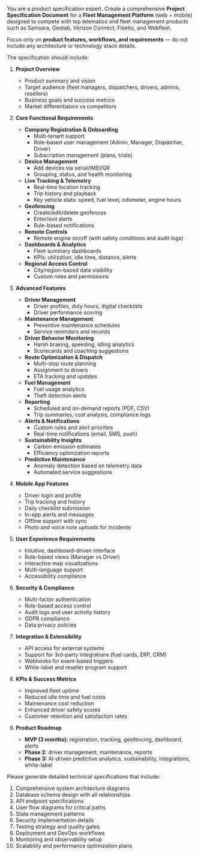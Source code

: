 You are a product specification expert. Create a comprehensive **Project Specification Document** for a **Fleet Management Platform** (web + mobile) designed to compete with top telematics and fleet management products such as Samsara, Geotab, Verizon Connect, Fleetio, and Webfleet.

Focus only on **product features, workflows, and requirements** — do not include any architecture or technology stack details.

The specification should include:

1. **Project Overview**
   - Product summary and vision
   - Target audience (fleet managers, dispatchers, drivers, admins, resellers)
   - Business goals and success metrics
   - Market differentiators vs competitors

2. **Core Functional Requirements**
   - **Company Registration & Onboarding**
     - Multi-tenant support
     - Role-based user management (Admin, Manager, Dispatcher, Driver)
     - Subscription management (plans, trials)
   - **Device Management**
     - Add devices via serial/IMEI/QR
     - Grouping, status, and health monitoring
   - **Live Tracking & Telemetry**
     - Real-time location tracking
     - Trip history and playback
     - Key vehicle stats: speed, fuel level, odometer, engine hours
   - **Geofencing**
     - Create/edit/delete geofences
     - Enter/exit alerts
     - Rule-based notifications
   - **Remote Controls**
     - Remote engine on/off (with safety conditions and audit logs)
   - **Dashboards & Analytics**
     - Fleet summary dashboards
     - KPIs: utilization, idle time, distance, alerts
   - **Regional Access Control**
     - City/region-based data visibility
     - Custom roles and permissions

3. **Advanced Features**
   - **Driver Management**
     - Driver profiles, duty hours, digital checklists
     - Driver performance scoring
   - **Maintenance Management**
     - Preventive maintenance schedules
     - Service reminders and records
   - **Driver Behavior Monitoring**
     - Harsh braking, speeding, idling analytics
     - Scorecards and coaching suggestions
   - **Route Optimization & Dispatch**
     - Multi-stop route planning
     - Assignment to drivers
     - ETA tracking and updates
   - **Fuel Management**
     - Fuel usage analytics
     - Theft detection alerts
   - **Reporting**
     - Scheduled and on-demand reports (PDF, CSV)
     - Trip summaries, cost analysis, compliance logs
   - **Alerts & Notifications**
     - Custom rules and alert priorities
     - Real-time notifications (email, SMS, push)
   - **Sustainability Insights**
     - Carbon emission estimates
     - Efficiency optimization reports
   - **Predictive Maintenance**
     - Anomaly detection based on telemetry data
     - Automated service suggestions

4. **Mobile App Features**
   - Driver login and profile
   - Trip tracking and history
   - Daily checklist submission
   - In-app alerts and messages
   - Offline support with sync
   - Photo and voice note uploads for incidents

5. **User Experience Requirements**
   - Intuitive, dashboard-driven interface
   - Role-based views (Manager vs Driver)
   - Interactive map visualizations
   - Multi-language support
   - Accessibility compliance

6. **Security & Compliance**
   - Multi-factor authentication
   - Role-based access control
   - Audit logs and user activity history
   - GDPR compliance
   - Data privacy policies

7. **Integration & Extensibility**
   - API access for external systems
   - Support for 3rd-party integrations (fuel cards, ERP, CRM)
   - Webhooks for event-based triggers
   - White-label and reseller program support

8. **KPIs & Success Metrics**
   - Improved fleet uptime
   - Reduced idle time and fuel costs
   - Maintenance cost reduction
   - Enhanced driver safety scores
   - Customer retention and satisfaction rates

9. **Product Roadmap**
   - **MVP (3 months):** registration, tracking, geofencing, dashboard, alerts
   - **Phase 2:** driver management, maintenance, reports
   - **Phase 3:** AI-driven predictive analytics, sustainability, integrations, white-label

Please generate detailed technical specifications that include:
1. Comprehensive system architecture diagrams
2. Database schema design with all relationships
3. API endpoint specifications
4. User flow diagrams for critical paths
5. State management patterns
6. Security implementation details
7. Testing strategy and quality gates
8. Deployment and DevOps workflows
9. Monitoring and observability setup
10. Scalability and performance optimization plans
